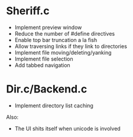 # Sheriff.c
* Implement preview window
* Reduce the number of #define directives
* Enable top bar truncation a la fish
* Allow traversing links if they link to directories
* Implement file moving/deleting/yanking
* Implement file selection
* Add tabbed navigation

# Dir.c/Backend.c
* Implement directory list caching

Also:
* The UI shits itself when unicode is involved
